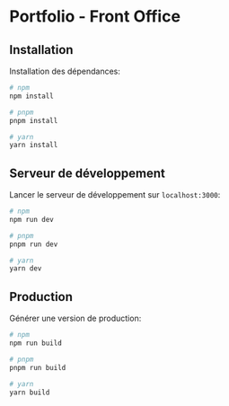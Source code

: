 # Portfolio - Front Office


## Installation

Installation des dépendances:

```bash
# npm
npm install

# pnpm
pnpm install

# yarn
yarn install
```

## Serveur de développement

Lancer le serveur de développement sur `localhost:3000`:

```bash
# npm
npm run dev

# pnpm
pnpm run dev

# yarn
yarn dev
```

## Production

Générer une version de production:

```bash
# npm
npm run build

# pnpm
pnpm run build

# yarn
yarn build
```
